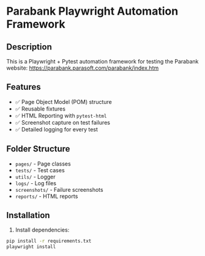 # Parabank Playwright Automation Framework

## Description
This is a Playwright + Pytest automation framework for testing the Parabank website:
https://parabank.parasoft.com/parabank/index.htm

## Features
- ✅ Page Object Model (POM) structure
- ✅ Reusable fixtures
- ✅ HTML Reporting with `pytest-html`
- ✅ Screenshot capture on test failures
- ✅ Detailed logging for every test

## Folder Structure
- `pages/` - Page classes
- `tests/` - Test cases
- `utils/` - Logger
- `logs/` - Log files
- `screenshots/` - Failure screenshots
- `reports/` - HTML reports

## Installation
1. Install dependencies:
```bash
pip install -r requirements.txt
playwright install

